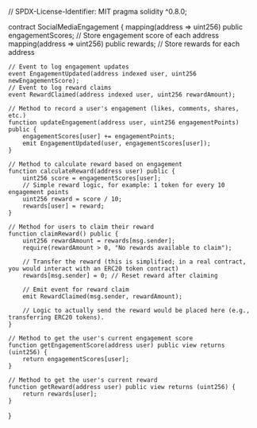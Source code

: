 // SPDX-License-Identifier: MIT
pragma solidity ^0.8.0;

contract SocialMediaEngagement {
    mapping(address => uint256) public engagementScores; // Store engagement score of each address
    mapping(address => uint256) public rewards; // Store rewards for each address

    // Event to log engagement updates
    event EngagementUpdated(address indexed user, uint256 newEngagementScore);
    // Event to log reward claims
    event RewardClaimed(address indexed user, uint256 rewardAmount);

    // Method to record a user's engagement (likes, comments, shares, etc.)
    function updateEngagement(address user, uint256 engagementPoints) public {
        engagementScores[user] += engagementPoints;
        emit EngagementUpdated(user, engagementScores[user]);
    }

    // Method to calculate reward based on engagement
    function calculateReward(address user) public {
        uint256 score = engagementScores[user];
        // Simple reward logic, for example: 1 token for every 10 engagement points
        uint256 reward = score / 10;
        rewards[user] = reward;
    }

    // Method for users to claim their reward
    function claimReward() public {
        uint256 rewardAmount = rewards[msg.sender];
        require(rewardAmount > 0, "No rewards available to claim");

        // Transfer the reward (this is simplified; in a real contract, you would interact with an ERC20 token contract)
        rewards[msg.sender] = 0; // Reset reward after claiming

        // Emit event for reward claim
        emit RewardClaimed(msg.sender, rewardAmount);
        
        // Logic to actually send the reward would be placed here (e.g., transferring ERC20 tokens).
    }

    // Method to get the user's current engagement score
    function getEngagementScore(address user) public view returns (uint256) {
        return engagementScores[user];
    }

    // Method to get the user's current reward
    function getReward(address user) public view returns (uint256) {
        return rewards[user];
    }
}
